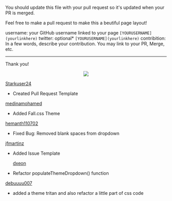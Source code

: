 You should update this file with your pull request so it's updated when your PR is merged.

Feel free to make a pull request to make this a beutiful page layout!

username: your GitHub username linked to your page `[YOURUSERNAME](yourlinkhere)`
twitter: optional\* `[YOURUSERNAME](yourlinkhere)`
contribition: In a few words, describe your contribution. You may link to your PR, Merge, etc.

---

Thank you!

<div align="center">
<a href="https://github.com/omicreativedev/hacktoberfest2023/graphs/contributors">
<!-- <img src="https://contrib.rocks/image?repo=omicreativedev/hacktoberfest2023"> -->
 <img src="https://readme-contributors.now.sh/omicreativedev/hacktoberfest2023?width=500&spacing=3">
</a>
</div>

[Starkuser24](https://github.com/Starkuser24)

- Created Pull Request Template

[medinamohamed](https://github.com/medinamohamed)

- Added Fall.css Theme

[hemanth110702](https://github.com/hemanth110702)

- Fixed Bug: Removed blank spaces from dropdown

[jfmartinz](https://github.com/jfmartinz)

- Added Issue Template

  [dxeon](https://github.com/dxeon)

- Refactor populateThemeDropdown() function

[debuuuu007](https://github.com/debuuuu007)

- added a theme tritan and also refactor a little part of css code
